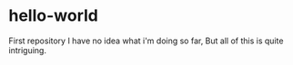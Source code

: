 # hello-world
First repository
I have no idea what i'm doing so far,
But all of this is quite intriguing.
